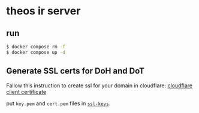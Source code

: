# theos ir server

## run
```bash
$ docker compose rm -f
$ docker compose up -d
```

## Generate SSL certs for DoH and DoT
Fallow this instruction to create ssl for your domain in cloudflare: [cloudflare client certificate](https://developers.cloudflare.com/ssl/client-certificates/create-a-client-certificate/)

put `key.pem` and `cert.pem` files in [`ssl-keys`](./ssl-keys).